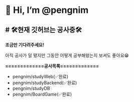 

<html>
  <body>
    <h1> 👋 Hi, I’m @pengnim </h1>
    <h2># 🛠현재 깃허브는 공사중🛠</h2>
    <p><b>조금만 기다려주세요!</b></p>
    <p>아직 공사가 덜 됐지만 그동안 어떻게 공부해왔는지 보셔도 좋아요😁</p>
    <p><b>=============공사목록=============</b></p>
    <ul><li>pengnim/studyWeb(✅완료)</li>
      <li>pengnim/studyBackend(✅완료)</li>
      <li>pengnim/studyDB</li>
      <li>pengnim/BoardGame(✅완료)</li>
    </ul>
  </body>
  </html>
